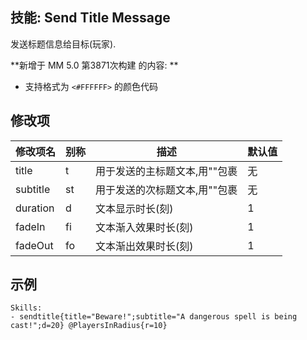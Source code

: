 技能: Send Title Message
--------------------------

发送标题信息给目标(玩家).

**新增于 MM 5.0 第3871次构建 的内容: **

* 支持格式为 `<#FFFFFF>` 的颜色代码

修改项
----------

| 修改项名 | 别称    | 描述                                                                                                    | 默认值 |
|-----------|------------|----------------------------------------------------------------------------------------------------------------|---------------|
| title   | t       | 用于发送的主标题文本,用""包裹 | 无 |
| subtitle | st | 用于发送的次标题文本,用""包裹 | 无 |
| duration | d | 文本显示时长(刻) | 1 |
| fadeIn | fi | 文本渐入效果时长(刻) | 1 |
| fadeOut | fo | 文本渐出效果时长(刻) | 1 |

示例
--------

    Skills:
    - sendtitle{title="Beware!";subtitle="A dangerous spell is being cast!";d=20} @PlayersInRadius{r=10}